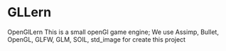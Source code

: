 # GLLern
OpenGlLern
This is a small openGl game engine;
We use Assimp, Bullet, OpenGL, GLFW, GLM, SOIL, std_image for create this project

